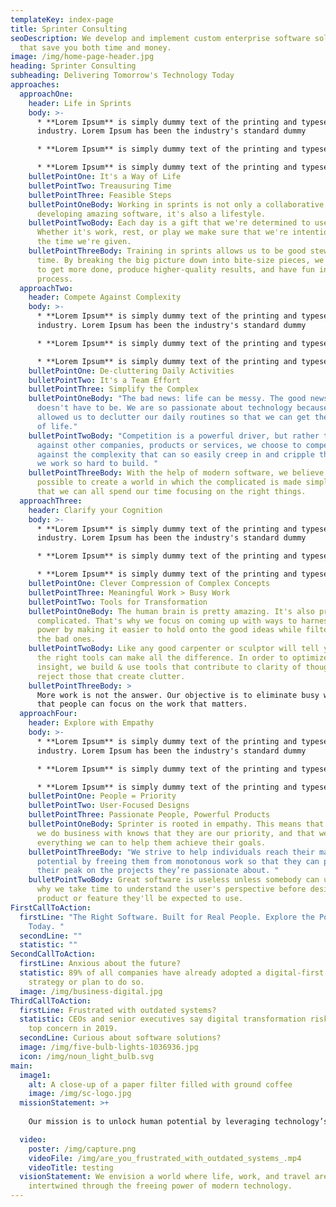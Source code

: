 ```yaml
---
templateKey: index-page
title: Sprinter Consulting
seoDescription: We develop and implement custom enterprise software solutions
  that save you both time and money.
image: /img/home-page-header.jpg
heading: Sprinter Consulting
subheading: Delivering Tomorrow's Technology Today
approaches:
  approachOne:
    header: Life in Sprints
    body: >-
      * **Lorem Ipsum** is simply dummy text of the printing and typesetting
      industry. Lorem Ipsum has been the industry's standard dummy

      * **Lorem Ipsum** is simply dummy text of the printing and typesetting industry. Lorem Ipsum has been the industry's standard dummy

      * **Lorem Ipsum** is simply dummy text of the printing and typesetting industry. Lorem Ipsum has been the industry's standard dummy
    bulletPointOne: It's a Way of Life
    bulletPointTwo: Treausuring Time
    bulletPointThree: Feasible Steps
    bulletPointOneBody: Working in sprints is not only a collaborative approach to
      developing amazing software, it's also a lifestyle.
    bulletPointTwoBody: Each day is a gift that we're determined to use wisely.
      Whether it's work, rest, or play we make sure that we're intentional with
      the time we're given.
    bulletPointThreeBody: Training in sprints allows us to be good stewards of our
      time. By breaking the big picture down into bite-size pieces, we're able
      to get more done, produce higher-quality results, and have fun in the
      process.
  approachTwo:
    header: Compete Against Complexity
    body: >-
      * **Lorem Ipsum** is simply dummy text of the printing and typesetting
      industry. Lorem Ipsum has been the industry's standard dummy

      * **Lorem Ipsum** is simply dummy text of the printing and typesetting industry. Lorem Ipsum has been the industry's standard dummy

      * **Lorem Ipsum** is simply dummy text of the printing and typesetting industry. Lorem Ipsum has been the industry's standard dummy
    bulletPointOne: De-cluttering Daily Activities
    bulletPointTwo: It's a Team Effort
    bulletPointThree: Simplify the Complex
    bulletPointOneBody: "The bad news: life can be messy. The good news: but it
      doesn't have to be. We are so passionate about technology because it has
      allowed us to declutter our daily routines so that we can get the most out
      of life."
    bulletPointTwoBody: "Competition is a powerful driver, but rather than competing
      against other companies, products or services, we choose to compete
      against the complexity that can so easily creep in and cripple the things
      we work so hard to build. "
    bulletPointThreeBody: With the help of modern software, we believe it's truly
      possible to create a world in which the complicated is made simple, so
      that we can all spend our time focusing on the right things.
  approachThree:
    header: Clarify your Cognition
    body: >-
      * **Lorem Ipsum** is simply dummy text of the printing and typesetting
      industry. Lorem Ipsum has been the industry's standard dummy

      * **Lorem Ipsum** is simply dummy text of the printing and typesetting industry. Lorem Ipsum has been the industry's standard dummy

      * **Lorem Ipsum** is simply dummy text of the printing and typesetting industry. Lorem Ipsum has been the industry's standard dummy
    bulletPointOne: Clever Compression of Complex Concepts
    bulletPointThree: Meaningful Work > Busy Work
    bulletPointTwo: Tools for Transformation
    bulletPointOneBody: The human brain is pretty amazing. It's also pretty
      complicated. That's why we focus on coming up with ways to harness its
      power by making it easier to hold onto the good ideas while filtering out
      the bad ones.
    bulletPointTwoBody: Like any good carpenter or sculptor will tell you, having
      the right tools can make all the difference. In order to optimize for
      insight, we build & use tools that contribute to clarity of thought and
      reject those that create clutter.
    bulletPointThreeBody: >
      More work is not the answer. Our objective is to eliminate busy work so
      that people can focus on the work that matters.
  approachFour:
    header: Explore with Empathy
    body: >-
      * **Lorem Ipsum** is simply dummy text of the printing and typesetting
      industry. Lorem Ipsum has been the industry's standard dummy

      * **Lorem Ipsum** is simply dummy text of the printing and typesetting industry. Lorem Ipsum has been the industry's standard dummy

      * **Lorem Ipsum** is simply dummy text of the printing and typesetting industry. Lorem Ipsum has been the industry's standard dummy
    bulletPointOne: People = Priority
    bulletPointTwo: User-Focused Designs
    bulletPointThree: Passionate People, Powerful Products
    bulletPointOneBody: Sprinter is rooted in empathy. This means that every person
      we do business with knows that they are our priority, and that we will do
      everything we can to help them achieve their goals.
    bulletPointThreeBody: "We strive to help individuals reach their maximum
      potential by freeing them from monotonous work so that they can perform at
      their peak on the projects they’re passionate about. "
    bulletPointTwoBody: Great software is useless unless somebody can use it. That's
      why we take time to understand the user's perspective before designing any
      product or feature they'll be expected to use.
FirstCallToAction:
  firstLine: "The Right Software. Built for Real People. Explore the Possibilities
    Today. "
  secondLine: ""
  statistic: ""
SecondCallToAction:
  firstLine: Anxious about the future?
  statistic: 89% of all companies have already adopted a digital-first business
    strategy or plan to do so.
  image: /img/business-digital.jpg
ThirdCallToAction:
  firstLine: Frustrated with outdated systems?
  statistic: CEOs and senior executives say digital transformation risk is their
    top concern in 2019.
  secondLine: Curious about software solutions?
  image: /img/five-bulb-lights-1036936.jpg
  icon: /img/noun_light_bulb.svg
main:
  image1:
    alt: A close-up of a paper filter filled with ground coffee
    image: /img/sc-logo.jpg
  missionStatement: >+
    
    Our mission is to unlock human potential by leveraging technology’s power to have the most positive impact.

  video:
    poster: /img/capture.png
    videoFile: /img/are_you_frustrated_with_outdated_systems_.mp4
    videoTitle: testing
  visionStatement: We envision a world where life, work, and travel are seamlessly
    intertwined through the freeing power of modern technology.
---
```

